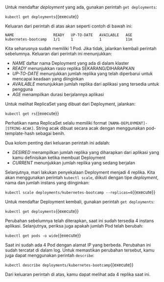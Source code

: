 Untuk mendaftar _deployment_ yang ada, gunakan perintah `get deployments`:

`kubectl get deployments`{{execute}}

Keluaran dari perintah di atas akan seperti contoh di bawah ini:
```
NAME                  READY   UP-TO-DATE   AVAILABLE   AGE
kubernetes-bootcamp   1/1     1            1           11m
```

Kita seharusnya sudah memiliki 1 Pod. Jika tidak, jalankan kembali perintah sebelumnya. Keluaran dari perintah ini menunjukkan:
- *NAME* daftar nama Deployment yang ada di dalam klaster
- *READY* menunjukkan rasio replika SEKARANG/DIHARAPKAN
- *UP-TO-DATE* menunjukkan jumlah replika yang telah diperbarui untuk mencapai keadaan yang diinginkan
- *AVAILABLE* menunjukkan jumlah replika dari aplikasi yang tersedia untuk pengguna
- *AGE* menampilkan durasi berjalannya aplikasi

Untuk melihat ReplicaSet yang dibuat dari Deployment, jalankan:

`kubectl get rs`{{execute}}

Perhatikan nama ReplicaSet selalu memiliki format `[NAMA-DEPLOYMENT]-[STRING-ACAK]`. String acak dibuat secara acak dengan menggunakan pod-template-hash sebagai benih.

Dua kolom penting dari keluaran perintah ini adalah:
- *DESIRED* menampilkan jumlah replika yang diharapkan dari aplikasi yang kamu definisikan ketika membuat Deployment
- *CURRENT* menunjukkan jumlah replika yang sedang berjalan

Selanjutnya, mari lakukan penyekalaan Deployment menjadi 4 replika. Kita akan menggunakan perintah `kubectl scale`, diikuti dengan tipe _deployment_, nama dan jumlah instans yang diinginkan:

`kubectl scale deployments/kubernetes-bootcamp --replicas=4`{{execute}}

Untuk mendaftar Deployment kembali, gunakan perintah `get deployments`:

`kubectl get deployments`{{execute}}

Perubahan sebelumnya telah diterapkan, saat ini sudah tersedia 4 instans aplikasi. Selanjutnya, periksa juga apakah jumlah Pod telah berubah:

`kubectl get pods -o wide`{{execute}}

Saat ini sudah ada 4 Pod dengan alamat IP yang berbeda. Perubahan ini sudah tercatat di dalam log. Untuk memastikan perubahan tersebut, kamu juga dapat menggunakan perintah `describe`:

`kubectl describe deployments/kubernetes-bootcamp`{{execute}}

Dari keluaran perintah di atas, kamu dapat melihat ada 4 replika saat ini.
